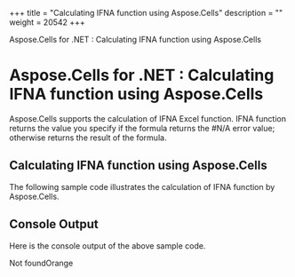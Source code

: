 +++
title = "Calculating IFNA function using Aspose.Cells" 
description = "" 
weight = 20542 
+++

Aspose.Cells for .NET : Calculating IFNA function using Aspose.Cells  

# Aspose.Cells for .NET : Calculating IFNA function using Aspose.Cells


Aspose.Cells supports the calculation of IFNA Excel function. IFNA function returns the value you specify if the formula returns the #N/A error value; otherwise returns the result of the formula.

## Calculating IFNA function using Aspose.Cells

The following sample code illustrates the calculation of IFNA function by Aspose.Cells.

## Console Output

Here is the console output of the above sample code.

Not foundOrange

